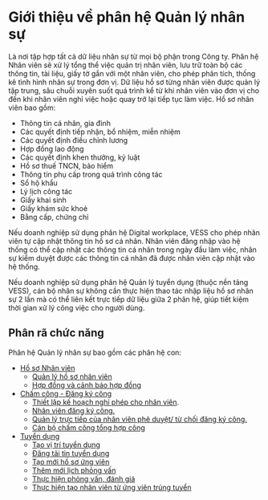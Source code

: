 # Giới thiệu về phân hệ Quản lý nhân sự

Là nơi tập hợp tất cả dữ liệu nhân sự từ mọi bộ phận trong Công ty. Phân hệ Nhân viên sẽ xử lý tổng thể việc quản trị nhân viên, lưu trữ toàn bộ các thông tin, tài liệu, giấy tờ gắn với một nhân viên, cho phép phân tích, thống kê tình hình nhân sự trong đơn vị. Dữ liệu hồ sơ từng nhân viên được quản lý tập trung, sâu chuỗi xuyên suốt quá trình kể từ khi nhân viên vào đơn vị cho đến khi nhân viên nghỉ việc hoặc quay trở lại tiếp tục làm việc.  Hồ sơ nhân viên bao gồm:

- Thông tin cá nhân, gia đình
- Các quyết định tiếp nhận, bổ nhiệm, miễn nhiệm
- Các quyết định điều chỉnh lương
- Hợp đồng lao động
- Các quyết định khen thưởng, kỷ luật
- Hồ sơ thuế TNCN, bảo hiểm
- Thông tin phụ cấp trong quá trình công tác
- Sổ hộ khẩu 
- Lý lịch công tác
- Giấy khai sinh
- Giấy khám sức khoẻ
- Bằng cấp, chứng chỉ

Nếu doanh nghiệp sử dụng phân hệ Digital workplace, VESS cho phép nhân viên tự cập nhật thông tin hồ sơ cá nhân. Nhân viên đăng nhập vào hệ thống có thể cập nhật các thông tin cá nhân trong ngày đầu làm việc, nhân sự kiểm duyệt được các thông tin cá nhân đã được nhân viên cập nhật vào hệ thống.

Nếu doanh nghiệp sử dụng phân hệ Quản lý tuyển dụng (thuộc nền tảng VESS), cán bộ nhân sự không cần thực hiện thao tác nhập liệu hồ sơ nhân sự 2 lần mà có thể liên kết trực tiếp dữ liệu giữa 2 phân hệ, giúp tiết kiệm thời gian xử lý công việc cho người dùng.

## Phân rã chức năng

Phân hệ Quản lý nhân sự bao gồm các phân hệ con:

- [Hồ sơ Nhân viên](../../hrm/employee/#quan-ly-ho-so-nhan-vien) 
  + [Quản lý hồ sơ nhân viên](../../hrm/employee/#them-moi-ho-so-nhan-vien)
  + [Hợp đồng và cảnh báo hợp đồng](../../hrm/employee/#cap-nhat-hop-ong-qua-trinh-lam-viec-cua-nhan-vien)
- [Chấm công - Đăng ký công](../../hrm/attendance/#gioi-thieu-chuc-nang-cham-cong-ang-ky-cong)
  + [Thiết lập kế hoạch nghỉ phép cho nhân viên](../../hrm/attendance/id=thiet-lap-ke-hoach-nghi-phep-cho-nhan-vien). 
  + [Nhân viên đăng ký công.](../../hrm/attendace/#gioi-thieu-chuc-nang-cham-cong-ang-ky-cong)
  + [Quản lý trực tiếp của nhân viên phê duyệt/ từ chối đăng ký công.](../../hrm/attendace/#phe-duyet-tu-choi-ang-ky-cong)
  + [Cán bộ chấm công tổng hợp công](../../hrm/attendace/#tong-hop-cong)
- [Tuyển dụng](../../hrm/recruitment/#quan-ly-tuyen-dung)
  + [Tạo vị trí tuyển dụng](../../hrm/recruitment/#tao-vi-tri-cong-viec-co-nhu-cau-tuyen-dung) 
  + [Đăng tải tin tuyển dụng](../../hrm/recruitment/#ang-tin-tuyen-dung-tren-website)
  + [Tạo mới hồ sơ ứng viên](../../hrm/recruitment/#tao-moi-ho-so-ung-vien)
  + [Thêm mới lịch phỏng vấn](../../hrm/recruitment/#them-moi-lich-phong-van)
  + [Thực hiện phỏng vấn, đánh giá](../../hrm/recruitment/#anh-gia-ung-vien-trong-buoi-phong-van) 
  + [Thực hiện tạo nhân viên từ ứng viên trúng tuyển](../../hrm/recruitment/#ky-hop-ong-va-tao-thong-tin-nhan-vien) 
